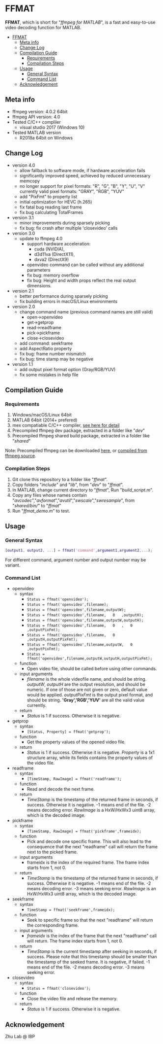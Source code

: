 # FFMAT

**FFMAT**, which is short for "*ffmpeg for MATLAB*", is a fast and easy-to-use video decoding function for MATLAB.

- [FFMAT](#ffmat)
  - [Meta info](#meta-info)
  - [Change Log](#change-log)
  - [Compilation Guide](#compilation-guide)
    - [Requirements](#requirements)
    - [Compilation Steps](#compilation-steps)
  - [Usage](#usage)
    - [General Syntax](#general-syntax)
    - [Command List](#command-list)
  - [Acknowledgement](#acknowledgement)

## Meta info

- ffmpeg version: 4.0.2 64bit
- ffmpeg API version: 4.0
- Tested C/C++ compliler
  - visual studio 2017 (Windows 10)
- Tested MATLAB version
    - R2018a 64bit on Windows

## Change Log
- version 4.0
  - allow fallback to software mode, if hardware acceleration fails
  - significantly improved speed, achieved by reduced unnecessary memcopy
  - no longer support for pixel formats: "R", "G", "B", "Y", "U", "V"
    currently valid pixel formats: "GRAY", "RGB", "YUV"
  - add "PixFmt" to property list
  - initial optimization for HEVC (h.265)
  - fix fatal bug reading last frame
  - fix bug calculating TotalFrames 
- version 3.1
  - minor improvements during sparsely picking
  - fix bug: fix crash after multiple 'closevideo' calls
- version 3.0
  - update to ffmpeg 4.0
	- support hardware acceleration: 
		- cuda (NVIDIA), 
		- d3d11va (DirectX11), 
		- dxva2 (DirectX9)
	- openvideo command can be called without any additional parameters
	- fix bug: memory overflow
	- fix bug: Height and width props reflect the real output dimensions.
- version 2.1
  - better performance during sparsely picking
  - fix building errors in macOS/Linux environments
- version 2.0
  - change command name (previous command names are still valid)
    - open->openvideo
    - get->getprop
    - read->readframe
    - pick->pickframe
    - close->closevideo
  - add command: seekframe
  - add AspectRatio property
  - fix bug: frame number mismatch
  - fix bug: time stamp may be negative
- version 1.1
  - add output pixel format option (Gray/RGB/YUV)
  - fix some mistakes in help file

## Compilation Guide

### Requirements

1. Windows/macOS/Linux 64bit
2. MATLAB 64bit (2014+ prefered)
3. mex compatiable C/C++ compiler, [see here for detail](https://www.mathworks.com/support/compilers.html)
4. Precompiled ffmpeg dev package, extracted in a folder like "*dev*"
5. Precompiled ffmpeg shared build package, extracted in a folder like "*shared*"

Note: Precompiled ffmpeg can be downloaded [here](https://ffmpeg.zeranoe.com/builds/), or [compiled from ffmpeg source](https://trac.ffmpeg.org/wiki/CompilationGuide).

### Compilation Steps

1. Git clone this repository to a folder like "*ffmat*".
2. Copy folders "*include*" and "*lib*", from "*dev*" to "*ffmat*".
3. In MATLAB, change current directory to "*ffmat*", Run "*build_script.m*". 
4. Copy any files whose names contain "*avcodec*","*avformat*","*avutil*","*swscale*","*swresample*", from "*shared/bin/*" to "*ffmat*"
5. Run "*ffmat_demo.m*" to test.

## Usage

### General Syntax

```Matlab
[output1, output2, ...] = ffmat('command',argument1,argument2,...);
```

For different command, argument number and output number may be variant.

### Command List

- openvideo
  - syntax
    - `Status = ffmat('openvideo');`
    - `Status = ffmat('openvideo',filename);`
    - `Status = ffmat('openvideo',filename,outputW);`
    - `Status = ffmat('openvideo',filename,   0   ,outputH);`
    - `Status = ffmat('openvideo',filename,outputW,outputH);`
    - `Status = ffmat('openvideo',filename,   0   ,   0   ,outputPixFmt);`
    - `Status = ffmat('openvideo',filename,   0   ,outputH,outputPixFmt);`
    - `Status = ffmat('openvideo',filename,outputW,   0   ,outputPixFmt);`
    - `Status = ffmat('openvideo',filename,outputW,outputH,outputPixFmt);`
  - function
    - Open video file, should be called before using other commands.
  - input arguments
    - *filename* is the whole videofile name, and should be string. *outputW*, *outputH* are the output resolution, and should be numeric. If one of those are not given or zero, default value would be applied. *outputPixFmt* is the output pixel format, and should be string. **'Gray','RGB','YUV'** are all the valid value currently.
  - return
    - *Status* is 1 if success. Otherwise it is negative.
- getprop
  - syntax
    - `[Status, Property] = ffmat('getprop');`
  - function
    - Get the property values of the opened video file.
  - return
    - *Status* is 1 if success. Otherwise it is negative. *Property* is a 1x1 structure array, while its fields contains the property values of the video file.
- readframe
  - syntax
    - `[TimeStamp, RawImage] = ffmat('readframe');`
  - function
    - Read and decode the next frame.
  - return
    - *TimeStamp* is the timestamp of the returned frame in seconds, if success. Otherwise it is negative. -1 means end of the file. -2 means decoding error. *RawImage* is a HxW/HxWx3 uint8 array, which is the decoded image.
- pickframe
  - syntax
    - `[TimeStamp, RawImage] = ffmat('pickframe',frameidx);`
  - function
    - Pick and decode one specific frame. This will also lead to the consequence that the next "readframe" call will return the frame next to the picked frame.
  - input arguments
    - frameidx is the index of the required frame. The frame index starts from 1, not 0.
  - return
    - *TimeStamp* is the timestamp of the returned frame in seconds, if success. Otherwise it is negative. -1 means end of the file. -2 means decoding error. -3 means seeking error. *RawImage* is an HxW/HxWx3 uint8 array, which is the decoded image.
- seekframe
  - syntax
    - `TimeStamp = ffmat('seekframe',frameidx);`
  - function
    - Seek to specific frame so that the next "readframe" will return the corresponding frame.
  - input arguments
    - *frameidx* is the index of the frame that the next "readframe" call will return. The frame index starts from 1, not 0.
  - return
    - *TimeStamp* is the current timestamp after seeking in seconds, if success. Please note that this timestamp should be smaller than the timestamp of the seeked frame. It is negative, if failed. -1 means end of the file. -2 means decoding error. -3 means seeking error.
- closevideo
  - syntax
    - `Status = ffmat('closevideo');`
  - function
    - Close the video file and release the memory.
  - return
    - *Status* is 1 if success. Otherwise it is negative.

## Acknowledgement

Zhu Lab @ IBP
